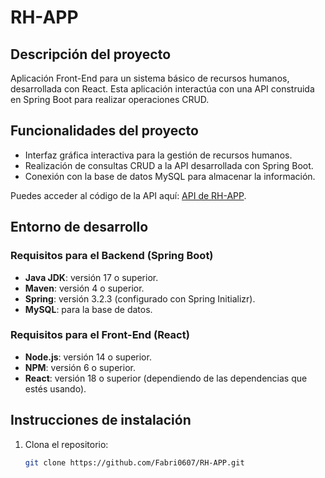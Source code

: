 # RH-APP

## Descripción del proyecto
Aplicación Front-End para un sistema básico de recursos humanos, desarrollada con React. Esta aplicación interactúa con una API construida en Spring Boot para realizar operaciones CRUD.

## Funcionalidades del proyecto
- Interfaz gráfica interactiva para la gestión de recursos humanos.
- Realización de consultas CRUD a la API desarrollada con Spring Boot.
- Conexión con la base de datos MySQL para almacenar la información.

Puedes acceder al código de la API aquí: [API de RH-APP](https://github.com/Fabri0607/RH-APP.git).

## Entorno de desarrollo

### Requisitos para el Backend (Spring Boot)
- **Java JDK**: versión 17 o superior.
- **Maven**: versión 4 o superior.
- **Spring**: versión 3.2.3 (configurado con Spring Initializr).
- **MySQL**: para la base de datos.

### Requisitos para el Front-End (React)
- **Node.js**: versión 14 o superior.
- **NPM**: versión 6 o superior.
- **React**: versión 18 o superior (dependiendo de las dependencias que estés usando).

## Instrucciones de instalación

1. Clona el repositorio:
   ```bash
   git clone https://github.com/Fabri0607/RH-APP.git
